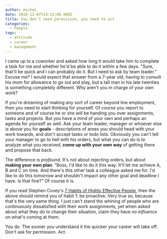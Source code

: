 ```yaml
---
author: michal
date: 2010-12-07T14:13:00.000Z
title: You don't need permission, you need to act
categories:
  - People
tags:
  - attitude
  - career
  - management
---
```


I came up to a coworker and asked how long it would take him to complete a task for me and whether he'd be able to do it within a few days. "Sure, that'll be quick and I can probably do it. But I need to ask by team leader." Excuse me? I would expect that answer from a 7-year old, having to consult his mom for allowance to go out and play, but a tall man in his late twenties is something completely different. Why aren't you in charge of your own work?

<!--more-->

If you're dreaming of making _any_ sort of career beyond line employment, then you need to start thinking for yourself. Of course you report to someone and of course he or she will be handing you over assignments, tasks and projects. But you have a mind of your own and perhaps an agenda for yourself as well. Ask your team leader, manager or whoever else is above you for __goals__ - descriptions of areas you should head with your work towards, and don't accept tasks or todo lists. Obviously you can't tell your manager to go to hell with his orders, but what you can do is to analyze what you received, __come up with your own way__ of getting there and propose that back.

The difference is _profound_. It's not about rejecting orders, but about __making your own plan__. "Boss, I'd like to do it this way. It'll let me achieve A, B and C on time. And there's this other task a colleague asked me for. I'd like to do this tomorrow and shouldn't impact any other goal and deadline I have. Is that fine?" Of course it is.

If you read Stephen Covey's [7 Habits of Highly Effective People](http://www.amazon.com/gp/product/B00GOZV3TM/ref=as_li_ss_tl?ie=UTF8&camp=1789&creative=390957&creativeASIN=B00GOZV3TM&linkCode=as2&tag=micsbit-20), then the above should remind you of habit 1: be proactive. Very true so, because that's the very same thing. I just can't stand the whining of people who are continuously dissatisfied with their work assignments, yet when asked about what they do to change their situation, claim they have _no influence_ on what's coming at them.

You do. The sooner you understand it the quicker your career will take off. Don't ask for permission. Act.
